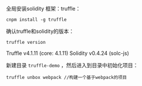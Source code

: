 全局安装solidity 框架：truffle：

```shell
cnpm install -g truffle
```

确认truffle和solidity的版本：

```shell
truffle version
```

Truffle v4.1.11 (core: 4.1.11)
Solidity v0.4.24 (solc-js)

新建目录 `truffle-demo` ，然后进入到目录中初始化项目：

```
truffle unbox webpack //构建一个基于webpack的项目
```

